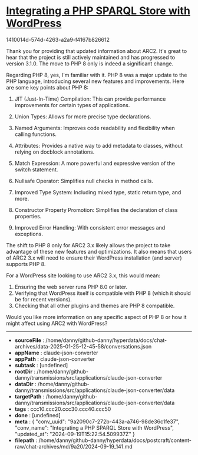 # [Integrating a PHP SPARQL Store with WordPress](https://claude.ai/chat/9a2090c7-272b-443a-a746-98de36c1fe37)

1410014d-574d-4263-a2a9-f4167b826612

 Thank you for providing that updated information about ARC2. It's great to hear that the project is still actively maintained and has progressed to version 3.1.0. The move to PHP 8 only is indeed a significant change.

Regarding PHP 8, yes, I'm familiar with it. PHP 8 was a major update to the PHP language, introducing several new features and improvements. Here are some key points about PHP 8:

1. JIT (Just-In-Time) Compilation: This can provide performance improvements for certain types of applications.

2. Union Types: Allows for more precise type declarations.

3. Named Arguments: Improves code readability and flexibility when calling functions.

4. Attributes: Provides a native way to add metadata to classes, without relying on docblock annotations.

5. Match Expression: A more powerful and expressive version of the switch statement.

6. Nullsafe Operator: Simplifies null checks in method calls.

7. Improved Type System: Including mixed type, static return type, and more.

8. Constructor Property Promotion: Simplifies the declaration of class properties.

9. Improved Error Handling: With consistent error messages and exceptions.

The shift to PHP 8 only for ARC2 3.x likely allows the project to take advantage of these new features and optimizations. It also means that users of ARC2 3.x will need to ensure their WordPress installation (and server) supports PHP 8.

For a WordPress site looking to use ARC2 3.x, this would mean:

1. Ensuring the web server runs PHP 8.0 or later.
2. Verifying that WordPress itself is compatible with PHP 8 (which it should be for recent versions).
3. Checking that all other plugins and themes are PHP 8 compatible.

Would you like more information on any specific aspect of PHP 8 or how it might affect using ARC2 with WordPress?

---

* **sourceFile** : /home/danny/github-danny/hyperdata/docs/chat-archives/data-2025-01-25-12-45-58/conversations.json
* **appName** : claude-json-converter
* **appPath** : claude-json-converter
* **subtask** : [undefined]
* **rootDir** : /home/danny/github-danny/transmissions/src/applications/claude-json-converter
* **dataDir** : /home/danny/github-danny/transmissions/src/applications/claude-json-converter/data
* **targetPath** : /home/danny/github-danny/transmissions/src/applications/claude-json-converter/data
* **tags** : ccc10.ccc20.ccc30.ccc40.ccc50
* **done** : [undefined]
* **meta** : {
  "conv_uuid": "9a2090c7-272b-443a-a746-98de36c1fe37",
  "conv_name": "Integrating a PHP SPARQL Store with WordPress",
  "updated_at": "2024-09-19T15:22:54.509937Z"
}
* **filepath** : /home/danny/github-danny/hyperdata/docs/postcraft/content-raw/chat-archives/md/9a20/2024-09-19_141.md